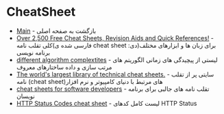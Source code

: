 # CheatSheet


- [Main](./README.md) - بازگشت به صفحه اصلی 
- [Over 2,500 Free Cheat Sheets, Revision Aids and Quick References!](http://cheatography.com) -    کلی تقلب نامه(فارسی شده ی cheat sheet :دی)برای زبان ها و ابزارهای مختلف برنامه نویسی
- [different algorithm complextites](http://bigocheatsheet.com) - لیستی از پیچیدگی های زمانی الگوریتم های مرتب سازی و داده ساختارهای معروف
- [The world's largest library of technical cheat sheets.](http://dzone.com/refcardz) - سایتی پر از تقلب نامه (cheat sheet)های مرتبط با دنیای کامپیوتر و نرم افزار
- [cheat sheets for software developers](http://lzone.de) - تقلب نامه های جالبی برای برنامه نویسان
- [HTTP Status Codes cheat sheet](http://httpstatuses.com) - لیست کامل کدهای HTTP Status


